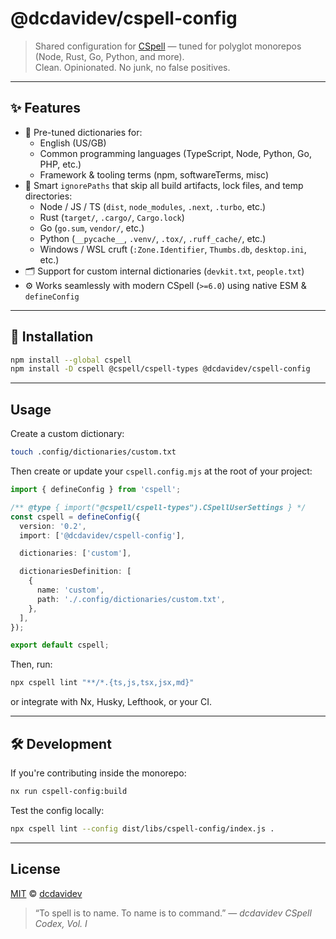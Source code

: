 # @dcdavidev/cspell-config

> Shared configuration for [CSpell](https://cspell.org) — tuned for polyglot monorepos (Node, Rust, Go, Python, and more).  
> Clean. Opinionated. No junk, no false positives.

---

## ✨ Features

- 🧠 Pre-tuned dictionaries for:
  - English (US/GB)
  - Common programming languages (TypeScript, Node, Python, Go, PHP, etc.)
  - Framework & tooling terms (npm, softwareTerms, misc)
- 🧹 Smart `ignorePaths` that skip all build artifacts, lock files, and temp directories:
  - Node / JS / TS (`dist`, `node_modules`, `.next`, `.turbo`, etc.)
  - Rust (`target/`, `.cargo/`, `Cargo.lock`)
  - Go (`go.sum`, `vendor/`, etc.)
  - Python (`__pycache__`, `.venv/`, `.tox/`, `.ruff_cache/`, etc.)
  - Windows / WSL cruft (`:Zone.Identifier`, `Thumbs.db`, `desktop.ini`, etc.)
- 🗂️ Support for custom internal dictionaries (`devkit.txt`, `people.txt`)
- ⚙️ Works seamlessly with modern CSpell (`>=6.0`) using native ESM & `defineConfig`

---

## 🧭 Installation

```bash
npm install --global cspell
npm install -D cspell @cspell/cspell-types @dcdavidev/cspell-config
```

---

## Usage

Create a custom dictionary:

```bash
touch .config/dictionaries/custom.txt
```

Then create or update your `cspell.config.mjs` at the root of your project:

```ts
import { defineConfig } from 'cspell';

/** @type { import("@cspell/cspell-types").CSpellUserSettings } */
const cspell = defineConfig({
  version: '0.2',
  import: ['@dcdavidev/cspell-config'],

  dictionaries: ['custom'],

  dictionariesDefinition: [
    {
      name: 'custom',
      path: './.config/dictionaries/custom.txt',
    },
  ],
});

export default cspell;
```

Then, run:

```bash
npx cspell lint "**/*.{ts,js,tsx,jsx,md}"
```

or integrate with Nx, Husky, Lefthook, or your CI.

---

## 🛠️ Development

If you're contributing inside the monorepo:

```bash
nx run cspell-config:build
```

Test the config locally:

```bash
npx cspell lint --config dist/libs/cspell-config/index.js .
```

---

## License

[MIT](./LICENSE) © [dcdavidev](https://github.com/dcdavidev)

> “To spell is to name.
> To name is to command.” — _dcdavidev CSpell Codex, Vol. I_
